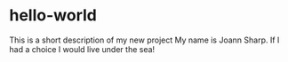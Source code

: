 # hello-world
This is a short description of my new project
My name is Joann Sharp. If I had a choice I would live under the sea!
